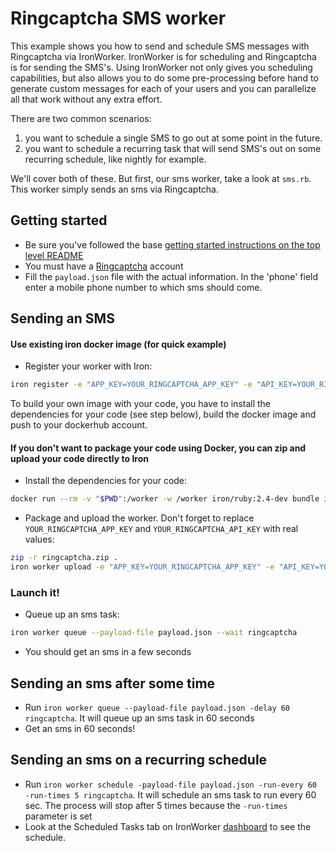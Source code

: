 # Ringcaptcha SMS worker

This example shows you how to send and schedule SMS messages with Ringcaptcha via IronWorker. IronWorker is for scheduling and Ringcaptcha
is for sending the SMS's. Using IronWorker not only gives you scheduling capabilities, but also allows you to do some
pre-processing before hand to generate custom messages for each of your users and you can parallelize all that work
without any extra effort.

There are two common scenarios:

1. you want to schedule a single SMS to go out at some point in the future.
2. you want to schedule a recurring task that will send SMS's out on some recurring schedule, like nightly for example.

We'll cover both of these. But first, our sms worker, take a look at `sms.rb`. This worker simply sends an sms via Ringcaptcha.

## Getting started

- Be sure you've followed the base [getting started instructions on the top level README](https://github.com/iron-io/iron-worker-examples)
- You must have a [Ringcaptcha](https://ringcaptcha.com/) account
- Fill the `payload.json` file with the actual information. In the 'phone' field
enter a mobile phone number to which sms should come.

## Sending an SMS

#### Use existing iron docker image (for quick example)

- Register your worker with Iron:
```sh
iron register -e "APP_KEY=YOUR_RINGCAPTCHA_APP_KEY" -e "API_KEY=YOUR_RINGCAPTCHA_API_KEY" --name ringcaptcha litvak/ringcaptcha
```

To build your own image with your code, you have to install the dependencies for your code (see step below), build the docker image and push to your dockerhub account.

#### If you don't want to package your code using Docker, you can zip and upload your code directly to Iron

- Install the dependencies for your code:
```sh
docker run --rm -v "$PWD":/worker -w /worker iron/ruby:2.4-dev bundle install --standalone --clean
```
- Package and upload the worker. Don't forget to replace `YOUR_RINGCAPTCHA_APP_KEY` and `YOUR_RINGCAPTCHA_API_KEY` with real values:
```sh
zip -r ringcaptcha.zip .
iron worker upload -e "APP_KEY=YOUR_RINGCAPTCHA_APP_KEY" -e "API_KEY=YOUR_RINGCAPTCHA_API_KEY" --name ringcaptcha --zip ringcaptcha.zip iron/ruby:2.4 ruby sms.rb
```

### Launch it!

- Queue up an sms task:
```sh
iron worker queue --payload-file payload.json --wait ringcaptcha
```
- You should get an sms in a few seconds

## Sending an sms after some time

- Run `iron worker queue --payload-file payload.json -delay 60 ringcaptcha`. It will queue up an sms task in 60 seconds
- Get an sms in 60 seconds!

## Sending an sms on a recurring schedule

- Run `iron worker schedule -payload-file payload.json -run-every 60 -run-times 5 ringcaptcha`. It will schedule an sms task to run every 60 sec. The process will stop after 5 times because the `-run-times` parameter is set
- Look at the Scheduled Tasks tab on IronWorker [dashboard](https://hud-e.iron.io/) to see the schedule.